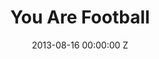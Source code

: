 ---
title: You Are Football
image: "/uploads/you-are-football.jpg"
brand: Barclays
agency: BBH
production-company: Blink
date: 2013-08-16 00:00:00 Z
director: Benito Montorio
with:
imdb:
video: 281648922
layout: project
is-in-production: 
---